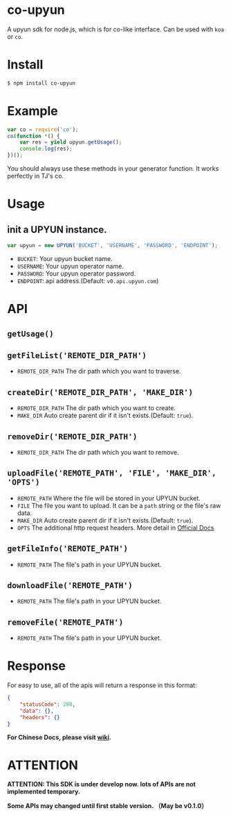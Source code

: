 # co-upyun
A upyun sdk for node.js, which is for co-like interface. Can be used with `koa` or `co`.

# Install
```sh
$ npm install co-upyun
```
# Example
```js
var co = require('co');
co(function *() {
    var res = yield upyun.getUsage();
    console.log(res);
})();
```

You should always use these methods in your generator function. It works perfectly in TJ's co.

# Usage

## init a UPYUN instance.
```js
var upyun = new UPYUN('BUCKET', 'USERNAME', 'PASSWORD', 'ENDPOINT');
```
* `BUCKET`: Your upyun bucket name.
* `USERNAME`: Your upyun operator name.
* `PASSWORD`: Your upyun operator password.
* `ENDPOINT`: api address.(Default: `v0.api.upyun.com`)


# API

## `getUsage()`

## `getFileList('REMOTE_DIR_PATH')`
* `REMOTE_DIR_PATH` The dir path which you want to traverse.

## `createDir('REMOTE_DIR_PATH', 'MAKE_DIR')`
* `REMOTE_DIR_PATH` The dir path which you want to create.
* `MAKE_DIR` Auto create parent dir if it isn't exists.(Default: `true`).

## `removeDir('REMOTE_DIR_PATH')`
* `REMOTE_DIR_PATH` The dir path which you want to remove.

## `uploadFile('REMOTE_PATH', 'FILE', 'MAKE_DIR', 'OPTS')`
* `REMOTE_PATH` Where the file will be stored in your UPYUN bucket.
* `FILE` The file you want to upload. It can be a `path` string or the file's raw data.
* `MAKE_DIR` Auto create parent dir if it isn't exists.(Default: `true`).
* `OPTS` The additional http request headers. More detail in [Official Docs](http://docs.upyun.com/api/http_api/#上传文件)

## `getFileInfo('REMOTE_PATH')`
* `REMOTE_PATH` The file's path in your UPYUN bucket.

## `downloadFile('REMOTE_PATH')`
* `REMOTE_PATH` The file's path in your UPYUN bucket.

## `removeFile('REMOTE_PATH')`
* `REMOTE_PATH` The file's path in your UPYUN bucket.

# Response
For easy to use, all of the apis will return a response in this format:
```json
{
    "statusCode": 200,
    "data": {},
    "headers": {}
}
```  

__For Chinese Docs, please visit [wiki](https://github.com/lisposter/co-upyun/wiki).__

# ATTENTION
__ATTENTION:  This SDK is under develop now. lots of APIs are not implemented temporary.__

__Some APIs may changed until first stable version. （May be v0.1.0）__
